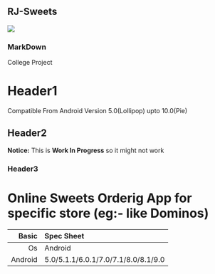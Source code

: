 ## RJ-Sweets

<img src="https://3.bp.blogspot.com/-As516iT5Fg4/XCaboGY7s9I/AAAAAAAAAsI/H73juYD21i8I3QYa3MlRR6eSP1Vfaqm-ACLcBGAs/s1600/institute%2Blogo.PNG">

### MarkDown

College Project

# Header1
Compatible From Android Version 5.0(Lollipop) upto 10.0(Pie)

## Header2
**Notice:** This is **Work In Progress** so it might not work

### Header3
Online Sweets Orderig App for specific store (eg:- like Dominos)
=====================================

Basic   | Spec Sheet
-------:|:-------------------------
Os      | Android    
Android | 5.0/5.1.1/6.0.1/7.0/7.1/8.0/8.1/9.0


